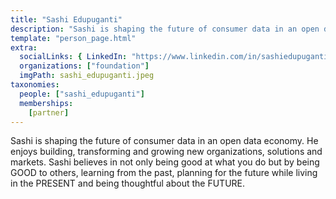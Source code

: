 ```yaml
---
title: "Sashi Edupuganti"
description: "Sashi is shaping the future of consumer data in an open data economy."
template: "person_page.html"
extra:
  socialLinks: { LinkedIn: "https://www.linkedin.com/in/sashiedupuganti/"}
  organizations: ["foundation"]
  imgPath: sashi_edupuganti.jpeg
taxonomies:
  people: ["sashi_edupuganti"]
  memberships:
    [partner]
---
```


Sashi is shaping the future of consumer data in an open data economy. He enjoys building, transforming and growing new organizations, solutions and markets. Sashi believes in not only being good at what you do but by being GOOD to others, learning from the past, planning for the future while living in the PRESENT and being thoughtful about the FUTURE.